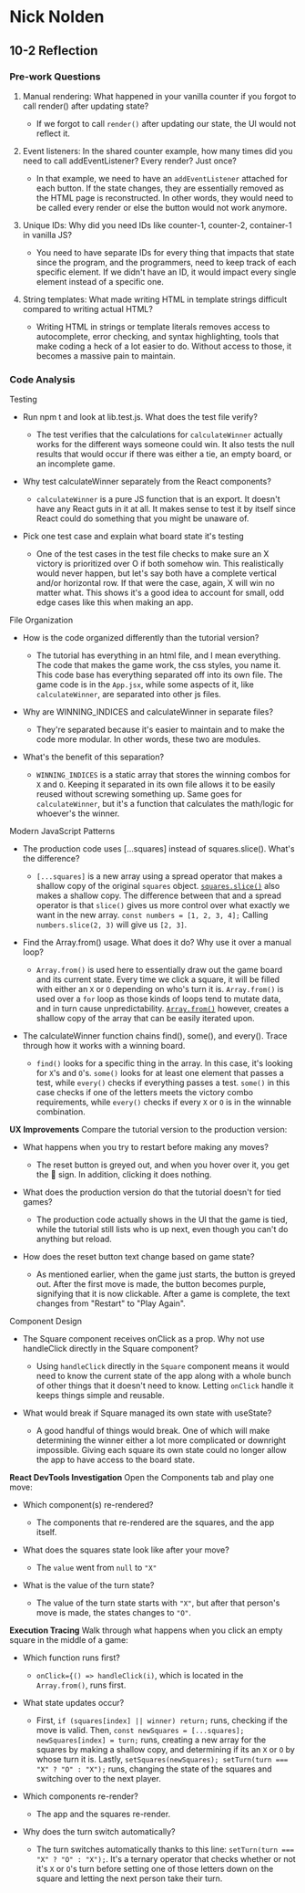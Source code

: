 # Nick Nolden

## 10-2 Reflection

### Pre-work Questions

1. Manual rendering: What happened in your vanilla counter if you forgot to call render() after updating state?

   - If we forgot to call `render()` after updating our state, the UI would not reflect it.

2. Event listeners: In the shared counter example, how many times did you need to call addEventListener? Every render? Just once?

   - In that example, we need to have an `addEventListener` attached for each button. If the state changes, they are essentially removed as the HTML page is reconstructed. In other words, they would need to be called every render or else the button would not work anymore.

3. Unique IDs: Why did you need IDs like counter-1, counter-2, container-1 in vanilla JS?

   - You need to have separate IDs for every thing that impacts that state since the program, and the programmers, need to keep track of each specific element. If we didn't have an ID, it would impact every single element instead of a specific one.

4. String templates: What made writing HTML in template strings difficult compared to writing actual HTML?

   - Writing HTML in strings or template literals removes access to autocomplete, error checking, and syntax highlighting, tools that make coding a heck of a lot easier to do. Without access to those, it becomes a massive pain to maintain.

### Code Analysis

Testing

- Run npm t and look at lib.test.js. What does the test file verify?

  - The test verifies that the calculations for `calculateWinner` actually works for the different ways someone could win. It also tests the null results that would occur if there was either a tie, an empty board, or an incomplete game.

- Why test calculateWinner separately from the React components?

  - `calculateWinner` is a pure JS function that is an export. It doesn't have any React guts in it at all. It makes sense to test it by itself since React could do something that you might be unaware of.

- Pick one test case and explain what board state it's testing

  - One of the test cases in the test file checks to make sure an X victory is prioritized over O if both somehow win. This realistically would never happen, but let's say both have a complete vertical and/or horizontal row. If that were the case, again, X will win no matter what. This shows it's a good idea to account for small, odd edge cases like this when making an app.

File Organization

- How is the code organized differently than the tutorial version?

  - The tutorial has everything in an html file, and I mean everything. The code that makes the game work, the css styles, you name it. This code base has everything separated off into its own file. The game code is in the `App.jsx`, while some aspects of it, like `calculateWinner`, are separated into other js files.

- Why are WINNING_INDICES and calculateWinner in separate files?

  - They're separated because it's easier to maintain and to make the code more modular. In other words, these two are modules.

- What's the benefit of this separation?

  - `WINNING_INDICES` is a static array that stores the winning combos for `X` and `O`. Keeping it separated in its own file allows it to be easily reused without screwing something up. Same goes for `calculateWinner`, but it's a function that calculates the math/logic for whoever's the winner.

Modern JavaScript Patterns

- The production code uses [...squares] instead of squares.slice(). What's the difference?

  - `[...squares]` is a new array using a spread operator that makes a shallow copy of the original `squares` object. [`squares.slice()`](https://developer.mozilla.org/en-US/docs/Web/JavaScript/Reference/Global_Objects/Array/slice) also makes a shallow copy. The difference between that and a spread operator is that `slice()` gives us more control over what exactly we want in the new array. `const numbers = [1, 2, 3, 4];` Calling `numbers.slice(2, 3)` will give us `[2, 3]`.

- Find the Array.from() usage. What does it do? Why use it over a manual loop?

  - `Array.from()` is used here to essentially draw out the game board and its current state. Every time we click a square, it will be filled with either an `X` or `O` depending on who's turn it is. `Array.from()` is used over a `for` loop as those kinds of loops tend to mutate data, and in turn cause unpredictability. [`Array.from()`](https://developer.mozilla.org/en-US/docs/Web/JavaScript/Reference/Global_Objects/Array/from) however, creates a shallow copy of the array that can be easily iterated upon.

- The calculateWinner function chains find(), some(), and every(). Trace through how it works with a winning board.

  - `find()` looks for a specific thing in the array. In this case, it's looking for `X`'s and `O`'s. `some()` looks for at least one element that passes a test, while `every()` checks if everything passes a test. `some()` in this case checks if one of the letters meets the victory combo requirements, while `every()` checks if every `X` or `O` is in the winnable combination.

**UX Improvements** Compare the tutorial version to the production version:

- What happens when you try to restart before making any moves?

  - The reset button is greyed out, and when you hover over it, you get the 🚫 sign. In addition, clicking it does nothing.

- What does the production version do that the tutorial doesn't for tied games?

  - The production code actually shows in the UI that the game is tied, while the tutorial still lists who is up next, even though you can't do anything but reload.

- How does the reset button text change based on game state?

  - As mentioned earlier, when the game just starts, the button is greyed out. After the first move is made, the button becomes purple, signifying that it is now clickable. After a game is complete, the text changes from "Restart" to "Play Again".

Component Design

- The Square component receives onClick as a prop. Why not use handleClick directly in the Square component?

  - Using `handleClick` directly in the `Square` component means it would need to know the current state of the app along with a whole bunch of other things that it doesn't need to know. Letting `onClick` handle it keeps things simple and reusable.

- What would break if Square managed its own state with useState?

  - A good handful of things would break. One of which will make determining the winner either a lot more complicated or downright impossible. Giving each square its own state could no longer allow the app to have access to the board state.

**React DevTools Investigation** Open the Components tab and play one move:

- Which component(s) re-rendered?

  - The components that re-rendered are the squares, and the app itself.

- What does the squares state look like after your move?

  - The `value` went from `null` to `"X"`

- What is the value of the turn state?

  - The value of the turn state starts with `"X"`, but after that person's move is made, the states changes to `"O"`.

**Execution Tracing** Walk through what happens when you click an empty square in the middle of a game:

- Which function runs first?

  - `onClick={() => handleClick(i)`, which is located in the `Array.from()`, runs first.

- What state updates occur?

  - First, `if (squares[index] || winner) return;` runs, checking if the move is valid. Then, `const newSquares = [...squares]; newSquares[index] = turn;` runs, creating a new array for the squares by making a shallow copy, and determining if its an `X` or `O` by whose turn it is. Lastly, `setSquares(newSquares); setTurn(turn === "X" ? "O" : "X");` runs, changing the state of the squares and switching over to the next player.

- Which components re-render?

  - The app and the squares re-render.

- Why does the turn switch automatically?

  - The turn switches automatically thanks to this line: `setTurn(turn === "X" ? "O" : "X");`. It's a ternary operator that checks whether or not it's `X` or `O`'s turn before setting one of those letters down on the square and letting the next person take their turn.
